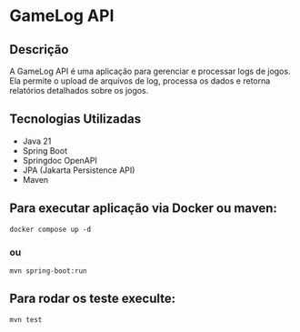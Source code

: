 # GameLog API

## Descrição
A GameLog API é uma aplicação para gerenciar e processar logs de jogos. Ela permite o upload de arquivos de log, processa os dados e retorna relatórios detalhados sobre os jogos.

## Tecnologias Utilizadas
- Java 21
- Spring Boot
- Springdoc OpenAPI
- JPA (Jakarta Persistence API)
- Maven

## Para executar aplicação via Docker ou maven:
    docker compose up -d 
### ou
    mvn spring-boot:run

## Para rodar os teste execulte:
    mvn test

